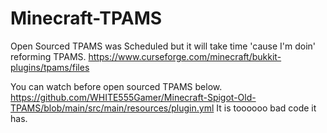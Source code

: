 # Minecraft-TPAMS
Open Sourced TPAMS was Scheduled but it will take time 'cause I'm doin' reforming TPAMS.
https://www.curseforge.com/minecraft/bukkit-plugins/tpams/files



You can watch before open sourced TPAMS below.
https://github.com/WHITE555Gamer/Minecraft-Spigot-Old-TPAMS/blob/main/src/main/resources/plugin.yml
It is toooooo bad code it has.
